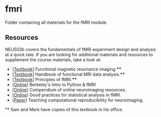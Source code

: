 # fmri
Folder containing all materials for the fMRI module.

## Resources
NEU502b covers the fundamentals of fMRI experiment design and analysis at a quick rate. If you are looking for additional materials and resources to supplement the course materials, take a look at:

- [[Textbook](https://global.oup.com/ukhe/product/functional-magnetic-resonance-imaging-9780878936274?cc=us&lang=en&)] Functional magnetic resonance imaging.**\*\***
- [[Textbook](https://www.cambridge.org/core/books/handbook-of-functional-mri-data-analysis/8EDF966C65811FCCC306F7C916228529)] Handbook of functional MRI data analysis.**\*\***
- [[Textbook](https://leanpub.com/principlesoffmri)] Principles of fMRI.**\*\***
- [[Online](https://bic-berkeley.github.io/psych-214-fall-2016/topics.html)] Berkeley's Intro to Python & fMRI
- [[Online](https://github.com/Remi-Gau/advanced_fMRI_course/blob/master/OnlineResources.md)] Compendium of online neuroimaging resources.
- [[Online](https://theboldpostdoc.weebly.com/blog/good-practices-for-statistical-analysis-in-fmri)] Good practices for statistical analysis in fMRI.
- [[Paper](https://arxiv.org/abs/1806.06145)] Teaching computational reproducibility for neuroimaging.


\*\* Sam and Mark have copies of this textbook in his office.
